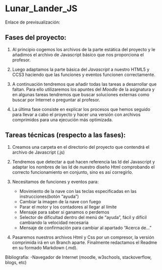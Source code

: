 # Lunar_Lander_JS
Enlace de previsualización: 

## Fases del proyecto:

1. Al principio cogemos los archivos de la parte estática del proyecto y le añadimos el archivo de Javascript básico que nos proporciona el profesor.

2. Luego adaptamos la parte básica del _Javascript_ a nuestro HTML5 y CCS3 haciendo que las funciones y eventos funcionen correctamente.

3. A continuación tendremos que añadir todas las tareas a desarrollar que faltan. Para ello utilizaremos los apuntes del _Moodle_ de la asignatura y en algunas tareas tendremos que buscar soluciones externas como buscar por Internet o preguntar al profesor.

4. La última fase consiste en explicar los procesos que hemos seguido para llevar a cabo el proyecto y hacer una versión con archivos comprimidos para una ejecución más optimizada.

## Tareas técnicas (respecto a las fases):

1. Creamos una carpeta en el directorio del proyecto que contendrá el archivo de Javascript (.js) 

2. Tendremos que detectar a qué hacen referencia las Id del Javascript y adaptar los nombres de las Id de nuestro diseño Html comprobando el correcto funcionamiento en conjunto, sino es así corregirlo.

3. Necesitamos de funciones y eventos para:
	* Movimiento de la nave con las teclas especificadas en las instrucciones(botón “ayuda”)
	* Cambiar la imagen de la nave con fuego
	* Parar el motor y los contadores al llegar al límite
	* Mensaje para saber si ganamos o perdemos
	* Selector de dificultad dentro del menú de “ayuda”, fácil y difícil cambiando la velocidad 		necesaria
	* Mensaje de confirmación para cambiar al apartado “Acerca de...”
4. Pasaremos nuestros archivos Html y Css por un compresor, la versión comprimida irá en un Branch aparte. Finalmente redactamos el Readme en su formado Markdown (.md).


Bibliografía:
	-Navegador de Internet (moodle, w3schools, stackoverflow, blogs, etc)
